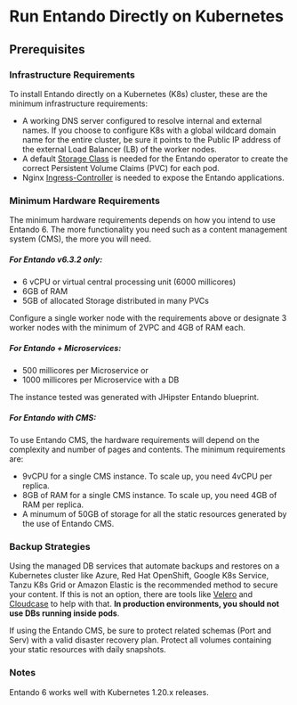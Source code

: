 # Run Entando Directly on Kubernetes

## Prerequisites

### **Infrastructure Requirements**

To install Entando directly on a Kubernetes (K8s) cluster, these are the minimum infrastructure requirements:

- A working DNS server configured to resolve internal and external names. If you choose to configure K8s with a global wildcard domain name for the entire cluster, be sure it points to the Public IP address of the external Load Balancer (LB) of the worker nodes.
- A default [Storage Class](https://kubernetes.io/docs/concepts/storage/storage-classes/) is needed for the Entando operator to create the correct Persistent Volume Claims (PVC) for each pod.
- Nginx [Ingress-Controller](https://kubernetes.github.io/ingress-nginx/deploy/) is needed to expose the Entando applications.

### **Minimum Hardware Requirements**

The minimum hardware requirements depends on how you intend to use Entando 6. The more functionality you need such as a content management system (CMS), the more you will need.

##### For Entando v6.3.2 only:

- 6 vCPU or virtual central processing unit  (6000 millicores)
- 6GB of RAM
- 5GB of allocated Storage distributed in many PVCs

Configure a single worker node with the requirements above or designate 3 worker nodes with the minimum of 2VPC and 4GB of RAM each.

#####  **For Entando + Microservices**:

- 500 millicores per Microservice or 
- 1000 millicores per Microservice with a DB

The instance tested was generated with JHipster Entando blueprint.

##### For Entando with CMS: 

To use Entando CMS, the hardware requirements will depend on the complexity and number of pages and contents. The minimum requirements are:

- 9vCPU for a single CMS instance. To scale up, you need 4vCPU per replica.
- 8GB of RAM for a single CMS instance. To scale up,  you need 4GB of RAM per replica.
- A minumum of 50GB of storage for all the static resources generated by the use of Entando CMS.

### Backup Strategies

Using the managed DB services that automate backups and restores on a Kubernetes cluster like Azure, Red Hat OpenShift, Google K8s Service, Tanzu K8s Grid or Amazon Elastic is the recommended method to secure your content. If this is not an option, there are tools like [Velero](https://velero.io/) and [Cloudcase](https://cloudcasa.io/) to help with that. **In production environments, you should not use DBs running inside pods**.

 If using the Entando CMS, be sure to protect related schemas (Port and Serv) with a valid disaster recovery plan. Protect all volumes containing your static resources with daily snapshots.

### Notes

Entando 6 works well with Kubernetes 1.20.x releases.